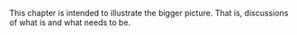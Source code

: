 
This chapter is intended to illustrate the bigger picture.
That is, discussions of what is and what needs to be.
